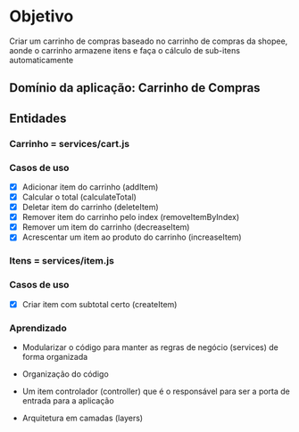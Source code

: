# Objetivo
Criar um carrinho de compras baseado no carrinho de compras da shopee, aonde o carrinho armazene itens e faça o cálculo de sub-itens automaticamente

## Domínio da aplicação: Carrinho de Compras

## Entidades
### Carrinho = services/cart.js
### Casos de uso
  
- [x] Adicionar item do carrinho (addItem)
- [x] Calcular o total (calculateTotal)
- [x] Deletar item do carrinho (deleteItem)
- [x] Remover item do carrinho pelo index (removeItemByIndex)
- [x] Remover um item do carrinho (decreaseItem)
- [x] Acrescentar um item ao produto do carrinho (increaseItem)

### Itens = services/item.js
### Casos de uso
  
- [x] Criar item com subtotal certo (createItem)

### Aprendizado
- Modularizar o código para manter as regras de negócio (services) de forma organizada
- Organização do código
- Um item controlador (controller) que é o responsável para ser a porta de entrada para a aplicação

- Arquitetura em camadas (layers)
